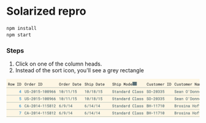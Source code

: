 Solarized repro
===

```sh
npm install
npm start
```

### Steps

1. Click on one of the column heads.
2. Instead of the sort icon, you'll see a grey rectangle

![](./assets/block.png)
